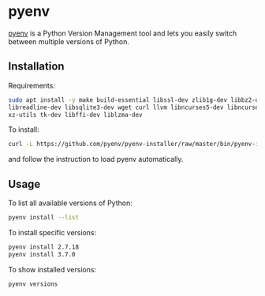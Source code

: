 # pyenv

[pyenv](https://github.com/pyenv/pyenv) is a Python Version Management tool
and lets you easily switch between multiple versions of Python.

## Installation

Requirements:

```bash
sudo apt install -y make build-essential libssl-dev zlib1g-dev libbz2-dev \
libreadline-dev libsqlite3-dev wget curl llvm libncurses5-dev libncursesw5-dev \
xz-utils tk-dev libffi-dev liblzma-dev
```

To install:

```bash
curl -L https://github.com/pyenv/pyenv-installer/raw/master/bin/pyenv-installer | bash
```

and follow the instruction to load pyenv automatically.

## Usage

To list all available versions of Python:

```bash
pyenv install --list
```

To install specific versions:

```bash
pyenv install 2.7.18
pyenv install 3.7.0
```

To show installed versions:

```bash
pyenv versions
```
